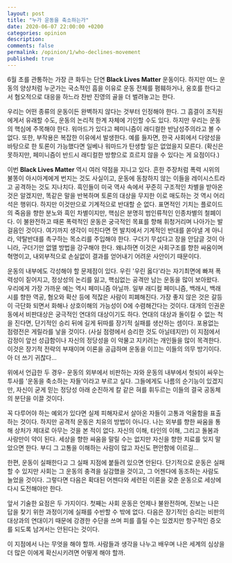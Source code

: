 ```yaml
---
layout: post
title: "누가 운동을 축소하는가"
date: 2020-06-07 22:00:00 +0200
categories: opinion
description: 
comments: false
permalink: /opinion/1/who-declines-movement
published: true
---
```


6월 초를 관통하는 가장 큰 화두는 단연 **Black Lives Matter** 운동이다. 하지만 여느 운동의 양상처럼 누군가는 국소적인 흠을 이유로 운동 전체를 폄훼하거나, 옹호를 한다고서 혐오적으로 대응을 하느라 찬반 진영의 골을 더 벌려놓고는 한다.

우리는 어떤 종류의 운동이든 완벽하지 않다는 것부터 인정해야 한다. 그 흠결이 조직원에게서 유래할 수도, 운동의 논리적 한계 자체에 기인할 수도 있다. 하지만 우리는 운동의 핵심에 주목해야 한다. 워마드가 있다고 페미니즘이 래디컬한 반남성주의라고 볼 수 없다. 또한, 부작용은 복잡한 이유에서 발생한다. 예를 들자면, 한국 사회에서 다양성을 바탕으로 한 토론이 가능했다면 일베나 워마드가 탄생할 일은 없었을지 모른다. (확신은 못하지만, 페미니즘이 반드시 래디컬한 방향으로 흐르지 않을 수 있다는 게 요점이다.)

이번 **Black Lives Matter** 역시 여러 약점을 지니고 있다. 흔한 주장처럼 폭력 시위의 불똥이 아시아계에게 번지는 것도 사실이고, 운동에 동참하지 않는 이들을 레이시스트라고 공격하는 것도 지나치다. 흑인들이 미국 역사 속에서 꾸준히 구조적인 차별을 받아온 것은 알겠지만, 똑같은 말을 반복하며 토론의 대상을 무지한 이로 매도하는 것 역시 어리석은 행위다. 하지만 이것만으로 기계적으로 반대할 순 없다. 표면적인 기치는 플로이드의 죽음을 향한 분노와 흑인 차별이지만, 핵심은 분명히 범인류적인 인종차별의 철폐이다. 이 불완전하고 때론 폭력적인 운동은 궁극적인 목표를 향해 휘청거리며 나아가는 발걸음인 것이다. 여기까지 생각이 미친다면 먼 발치에서 기계적인 반대를 쏟아낼 게 아니라, 약탈반대를 촉구하는 목소리를 주입해야 한다. 구더기 무섭다고 장을 안담글 것이 아니라, 구더기만 없앨 방법을 강구해야 한다. 왜냐하면 이것은 사회구조를 향한 싸움이며 혁명이고, 내외부적으로 손실없이 결과를 얻어내기 어려운 사안이기 때문이다.

운동의 내부에도 각성해야 할 문제점이 있다. 우린 '우린 옳다'라는 자기최면에 빠져 폭력성이 짙어지고, 정상성의 논리를 잃고, 핵심없는 공격만 남는 운동을 많이 보아왔다. 우리에게 가장 가까운 예는 역시 페미니즘 아닐까. 일부 래디컬 페미니즘, 백래시, 백래시를 향한 역공, 혐오와 확산 등에 적잖은 사람이 피폐해진다. 가장 좋지 않은 것은 갈등이 극단화 되면서 화해나 상호이해의 가능성이 0에 수렴해간다는 것이다. 대개의 인권운동에서 비판대상은 궁극적인 연대의 대상이기도 하다. 연대의 대상과 돌이킬 수 없는 척을 진다면, 단기적인 승리 뒤에 길게 뒤따를 장기적 실패를 생산하는 셈이다. 포용없는 점령전은 게릴라를 낳을 것이다. (사실 점령에서 승리한 것도 아닐테지만) 이 지점에서 감정이 앞선 성급함이나 자신의 정당성을 이 악물고 지키려는 개인들을 많이 목격한다. 이것은 장기적 전략의 부재이며 이론을 공급하며 운동을 이끄는 이들의 의무 방기이다. 아 더 쓰기 귀찮다...

위에서 언급한 두 경우- 운동의 외부에서 비판하는 자와 운동의 내부에서 헛되이 싸우는 투사를 '운동을 축소하는 자들'이라고 부르고 싶다. 그들에게도 나름의 순기능이 있겠지만, 자신이 굳게 믿는 정당성 아래 순진하게 칼 같은 혀를 휘두르는 이들의 결국 공동체의 분단을 이끌 것이다.

꼭 다루어야 하는 예외가 있다면 실제 피해자로서 살아온 자들이 고통과 억울함을 표출하는 것이다. 하지만 공격적 운동은 치유의 방법이 아니다. 나는 외부를 향한 싸움을 통해 상처가 제대로 아무는 것을 본 적이 없다. 자신의 이해, 타인의 이해, 그리고 돌봄과 사랑만이 약이 된다. 세상을 향한 싸움을 말릴 수는 없지만 자신을 향한 치료를 잊지 말았으면 한다. 부디 그 고통을 이해하는 사람이 많고 자신도 편안함에 이르길...

한편, 운동이 실패한다고 그 실패 지점에 붙들려 있으면 안된다. 단기적으로 운동은 실패할 수 있지만 사회는 그 운동의 충격을 실감했을 것이고, 그 어젠다에 동조하는 사람도 늘었을 것이다. 그렇다면 다음은 확대된 어젠다와 세련된 이론을 갖춘 운동으로 세상에 다시 도전해야만 한다.

앞서 기술한 요점은 두 가지이다. 첫째는 사회 운동은 언제나 불완전하며, 진보는 나은 답을 찾기 위한 과정이기에 실패를 수반할 수 밖에 없다. 다음은 장기적인 승리는 비판의 대상과의 연대이기 때문에 강경한 수단을 쓰며 피를 흘릴 수는 있겠지만 항구적인 증오를 되도록 남겨서는 안된다는 것이다.

이 지점에서 나는 무엇을 해야 할까. 사람들과 생각을 나누고 배우며 나은 세계의 심상을 더 많은 이에게 확신시키려면 어떻게 해야 할까.
